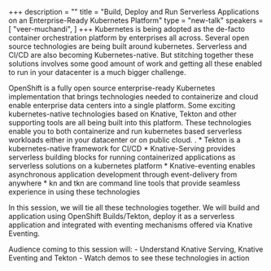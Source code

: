 +++
description = ""
title = "Build, Deploy and Run Serverless Applications on an Enterprise-Ready Kubernetes Platform"
type = "new-talk"
speakers = [
        "veer-muchandi",
]
+++
Kubernetes is being adopted as the de-facto container orchestration platform by enterprises all across. Several open source technologies are being built around kubernetes. Serverless and CI/CD are also becoming Kubernetes-native. But stitching together these solutions involves some good amount of work and getting all these enabled to run in your datacenter is a much bigger challenge.

OpenShift is a fully open source enterprise-ready Kubernetes implementation that brings technologies needed to containerize and cloud enable enterprise data centers into a single platform. Some exciting kubernetes-native technologies based on Knative, Tekton and other supporting tools are all being built into this platform. These technologies enable you to both containerize and run kubernetes based serverless workloads either in your datacenter or on public cloud. . * Tekton is a kubernetes-native framework for CI/CD * Knative-Serving provides serverless building blocks for running containerized applications as serverless solutions on a kubernetes platform * Knative-eventing enables asynchronous application development through event-delivery from anywhere * kn and tkn are command line tools that provide seamless experience in using these technologies

In this session, we will tie all these technologies together. We will build and application using OpenShift Builds/Tekton, deploy it as a serverless application and integrated with eventing mechanisms offered via Knative Eventing.

Audience coming to this session will: - Understand Knative Serving, Knative Eventing and Tekton - Watch demos to see these technologies in action